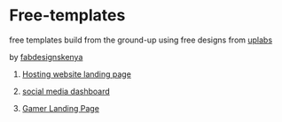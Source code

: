 # Free-templates
free templates build from the ground-up using free designs from [uplabs](http://www.uplabs.com)

by [fabdesignskenya](http://www.fabdesignskenya.co.ke)

1. [Hosting website landing page](http://www.fabdesignskenya.co.ke/templates/templates/hosting-company/index.html)

2. [social media dashboard](http://www.fabdesignskenya.co.ke/templates/templates/social-media-dashboard/index.html)

3. [Gamer Landing Page](http://www.fabdesignskenya.co.ke/templates/templates/)
